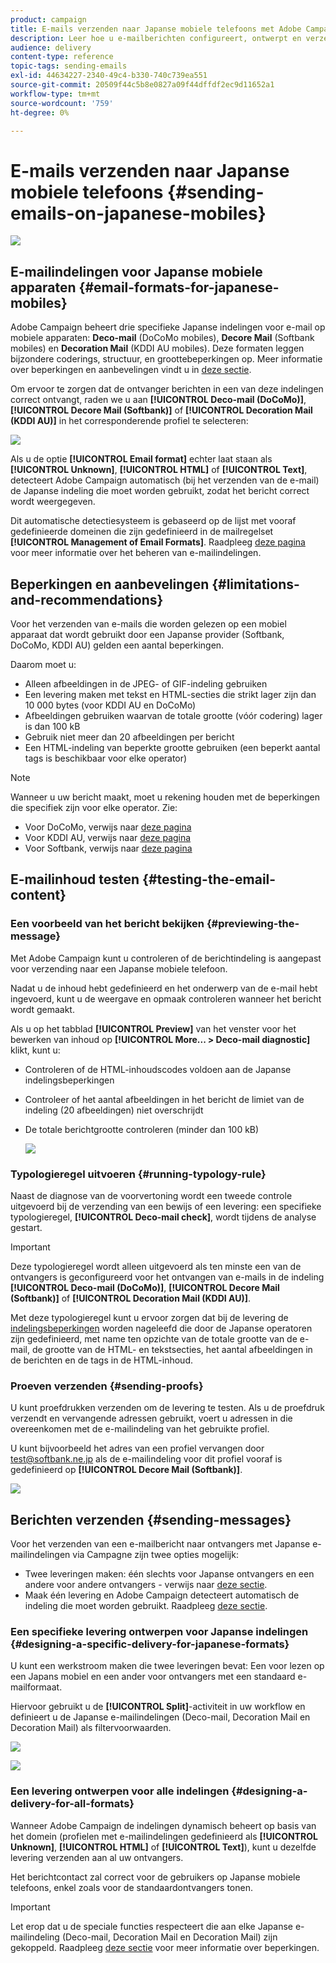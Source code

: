 ```yaml
---
product: campaign
title: E-mails verzenden naar Japanse mobiele telefoons met Adobe Campaign Classic
description: Leer hoe u e-mailberichten configureert, ontwerpt en verzendt die op een Japanse mobiele telefoon worden gelezen.
audience: delivery
content-type: reference
topic-tags: sending-emails
exl-id: 44634227-2340-49c4-b330-740c739ea551
source-git-commit: 20509f44c5b8e0827a09f44dffdf2ec9d11652a1
workflow-type: tm+mt
source-wordcount: '759'
ht-degree: 0%

---
```


# E-mails verzenden naar Japanse mobiele telefoons {#sending-emails-on-japanese-mobiles}

![](../../assets/common.svg)

## E-mailindelingen voor Japanse mobiele apparaten {#email-formats-for-japanese-mobiles}

Adobe Campaign beheert drie specifieke Japanse indelingen voor e-mail op mobiele apparaten: **Deco-mail** (DoCoMo mobiles), **Decore Mail** (Softbank mobiles) en **Decoration Mail** (KDDI AU mobiles). Deze formaten leggen bijzondere coderings, structuur, en groottebeperkingen op. Meer informatie over beperkingen en aanbevelingen vindt u in [deze sectie](#limitations-and-recommendations).

Om ervoor te zorgen dat de ontvanger berichten in een van deze indelingen correct ontvangt, raden we u aan **[!UICONTROL Deco-mail (DoCoMo)]**, **[!UICONTROL Decore Mail (Softbank)]** of **[!UICONTROL Decoration Mail (KDDI AU)]** in het corresponderende profiel te selecteren:

![](assets/deco-mail_03.png)

Als u de optie **[!UICONTROL Email format]** echter laat staan als **[!UICONTROL Unknown]**, **[!UICONTROL HTML]** of **[!UICONTROL Text]**, detecteert Adobe Campaign automatisch (bij het verzenden van de e-mail) de Japanse indeling die moet worden gebruikt, zodat het bericht correct wordt weergegeven.

Dit automatische detectiesysteem is gebaseerd op de lijst met vooraf gedefinieerde domeinen die zijn gedefinieerd in de mailregelset **[!UICONTROL Management of Email Formats]**. Raadpleeg [deze pagina](../../installation/using/email-deliverability.md#managing-email-formats) voor meer informatie over het beheren van e-mailindelingen.

## Beperkingen en aanbevelingen {#limitations-and-recommendations}

Voor het verzenden van e-mails die worden gelezen op een mobiel apparaat dat wordt gebruikt door een Japanse provider (Softbank, DoCoMo, KDDI AU) gelden een aantal beperkingen.

Daarom moet u:

* Alleen afbeeldingen in de JPEG- of GIF-indeling gebruiken
* Een levering maken met tekst en HTML-secties die strikt lager zijn dan 10 000 bytes (voor KDDI AU en DoCoMo)
* Afbeeldingen gebruiken waarvan de totale grootte (vóór codering) lager is dan 100 kB
* Gebruik niet meer dan 20 afbeeldingen per bericht
* Een HTML-indeling van beperkte grootte gebruiken (een beperkt aantal tags is beschikbaar voor elke operator)

>[!NOTE]
>
>Wanneer u uw bericht maakt, moet u rekening houden met de beperkingen die specifiek zijn voor elke operator. Zie:
>
>* Voor DoCoMo, verwijs naar [deze pagina](https://www.nttdocomo.co.jp/service/developer/make/content/deco_mail/index.html)
>* Voor KDDI AU, verwijs naar [deze pagina](https://www.au.com/ezfactory/tec/spec/decorations/template.html)
>* Voor Softbank, verwijs naar [deze pagina](https://www.support.softbankmobile.co.jp/partner/home_tech3/index.cfm)


## E-mailinhoud testen {#testing-the-email-content}

### Een voorbeeld van het bericht bekijken {#previewing-the-message}

Met Adobe Campaign kunt u controleren of de berichtindeling is aangepast voor verzending naar een Japanse mobiele telefoon.

Nadat u de inhoud hebt gedefinieerd en het onderwerp van de e-mail hebt ingevoerd, kunt u de weergave en opmaak controleren wanneer het bericht wordt gemaakt.

Als u op het tabblad **[!UICONTROL Preview]** van het venster voor het bewerken van inhoud op **[!UICONTROL More... > Deco-mail diagnostic]** klikt, kunt u:

* Controleren of de HTML-inhoudscodes voldoen aan de Japanse indelingsbeperkingen
* Controleer of het aantal afbeeldingen in het bericht de limiet van de indeling (20 afbeeldingen) niet overschrijdt
* De totale berichtgrootte controleren (minder dan 100 kB)

   ![](assets/deco-mail_06.png)

### Typologieregel uitvoeren {#running-typology-rule}

Naast de diagnose van de voorvertoning wordt een tweede controle uitgevoerd bij de verzending van een bewijs of een levering: een specifieke typologieregel, **[!UICONTROL Deco-mail check]**, wordt tijdens de analyse gestart.

>[!IMPORTANT]
>
>Deze typologieregel wordt alleen uitgevoerd als ten minste een van de ontvangers is geconfigureerd voor het ontvangen van e-mails in de indeling **[!UICONTROL Deco-mail (DoCoMo)]**, **[!UICONTROL Decore Mail (Softbank)]** of **[!UICONTROL Decoration Mail (KDDI AU)]**.

Met deze typologieregel kunt u ervoor zorgen dat bij de levering de [indelingsbeperkingen](#limitations-and-recommendations) worden nageleefd die door de Japanse operatoren zijn gedefinieerd, met name ten opzichte van de totale grootte van de e-mail, de grootte van de HTML- en tekstsecties, het aantal afbeeldingen in de berichten en de tags in de HTML-inhoud.

### Proeven verzenden {#sending-proofs}

U kunt proefdrukken verzenden om de levering te testen. Als u de proefdruk verzendt en vervangende adressen gebruikt, voert u adressen in die overeenkomen met de e-mailindeling van het gebruikte profiel.

U kunt bijvoorbeeld het adres van een profiel vervangen door test@softbank.ne.jp als de e-mailindeling voor dit profiel vooraf is gedefinieerd op **[!UICONTROL Decore Mail (Softbank)]**.

![](assets/deco-mail_05.png)

## Berichten verzenden {#sending-messages}

Voor het verzenden van een e-mailbericht naar ontvangers met Japanse e-mailindelingen via Campagne zijn twee opties mogelijk:

* Twee leveringen maken: één slechts voor Japanse ontvangers en een andere voor andere ontvangers - verwijs naar [deze sectie](#designing-a-specific-delivery-for-japanese-formats).
* Maak één levering en Adobe Campaign detecteert automatisch de indeling die moet worden gebruikt. Raadpleeg [deze sectie](#designing-a-delivery-for-all-formats).

### Een specifieke levering ontwerpen voor Japanse indelingen {#designing-a-specific-delivery-for-japanese-formats}

U kunt een werkstroom maken die twee leveringen bevat: Een voor lezen op een Japans mobiel en een ander voor ontvangers met een standaard e-mailformaat.

Hiervoor gebruikt u de **[!UICONTROL Split]**-activiteit in uw workflow en definieert u de Japanse e-mailindelingen (Deco-mail, Decoration Mail en Decoration Mail) als filtervoorwaarden.

![](assets/deco-mail_08.png)

![](assets/deco-mail_07.png)

### Een levering ontwerpen voor alle indelingen {#designing-a-delivery-for-all-formats}

Wanneer Adobe Campaign de indelingen dynamisch beheert op basis van het domein (profielen met e-mailindelingen gedefinieerd als **[!UICONTROL Unknown]**, **[!UICONTROL HTML]** of **[!UICONTROL Text]**), kunt u dezelfde levering verzenden aan al uw ontvangers.

Het berichtcontact zal correct voor de gebruikers op Japanse mobiele telefoons, enkel zoals voor de standaardontvangers tonen.

>[!IMPORTANT]
>
>Let erop dat u de speciale functies respecteert die aan elke Japanse e-mailindeling (Deco-mail, Decoration Mail en Decoration Mail) zijn gekoppeld. Raadpleeg [deze sectie](#limitations-and-recommendations) voor meer informatie over beperkingen.
